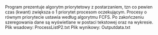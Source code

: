 Program prezentuje algorytm priorytetowy z postarzaniem, tzn co pewien czas (kwant) zwiększa o 1 priorytet procesom oczekującym. 
Procesy o równym priorytecie ustawia według algorytmu FCFS. 
Po zakończeniu szeregowania dane są wyświetlane w postaci tekstowej oraz na wykresie.
Plik wsadowy: ProcessListP2.txt
Plik wynikowy: Outputdata.txt
